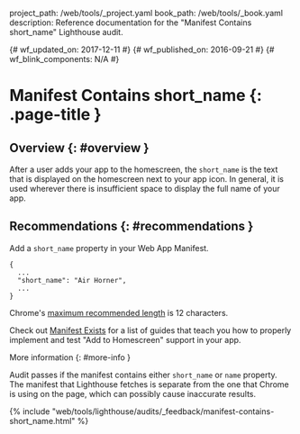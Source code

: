 project_path: /web/tools/_project.yaml
book_path: /web/tools/_book.yaml
description: Reference documentation for the "Manifest Contains short_name" Lighthouse audit.

{# wf_updated_on: 2017-12-11 #}
{# wf_published_on: 2016-09-21 #}
{# wf_blink_components: N/A #}

# Manifest Contains short_name  {: .page-title }

## Overview {: #overview }

After a user adds your app to the homescreen, the `short_name` is the text that
is displayed on the homescreen next to your app icon. In general, it is used
wherever there is insufficient space to display the full name of your app.

## Recommendations {: #recommendations }

Add a `short_name` property in your Web App Manifest.

    {
      ...
      "short_name": "Air Horner",
      ...
    }

Chrome's [maximum recommended
length](https://developer.chrome.com/apps/manifest/name#short_name) is 12
characters.

Check out [Manifest Exists](manifest-exists#recommendations)
for a list of guides that teach you how to properly
implement and test "Add to Homescreen" support in your app.

More information {: #more-info }

Audit passes if the manifest contains either `short_name` or `name` property.
The manifest that Lighthouse fetches is separate from the one that Chrome is
using on the page, which can possibly cause inaccurate results.


{% include "web/tools/lighthouse/audits/_feedback/manifest-contains-short_name.html" %}

